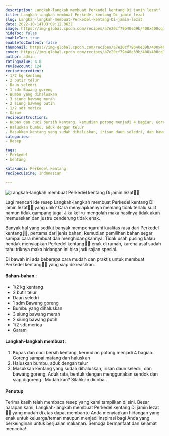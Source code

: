```yaml
---
description: Langkah-langkah membuat Perkedel kentang Di jamin lezat"
title: Langkah-langkah membuat Perkedel kentang Di jamin lezat
slug: Langkah-langkah-membuat-Perkedel-kentang-Di-jamin-lezat
date: 2022-10-14T03:09:12.063Z
image: https://img-global.cpcdn.com/recipes/a7e20cf79b40e39b/400x400cq70/photo.jpg
hideToc: false
enableToc: true
enableTocContent: false
thumbnail: https://img-global.cpcdn.com/recipes/a7e20cf79b40e39b/400x400cq70/photo.jpg
cover: https://img-global.cpcdn.com/recipes/a7e20cf79b40e39b/400x400cq70/photo.jpg
author: admin
ratingvalue: 4.8
reviewcount: 124
recipeingredient:
- 1/2 kg kentang
- 2 butir telur
- Daun seledri
- 1 sdm Bawang goreng
- Bumbu yang dihaluskan
- 3 siung bawang merah
- 2 siung bawang putih
- 1/2 sdt merica
- Garam
recipeinstructions:
- Kupas dan cuci bersih kentang, kemudian potong menjadi 4 bagian. Goreng sampai matang dan haluskan
- Haluskan bumbu, aduk dengan telur
- Masukkan kentang yang sudah dihaluskan, irisan daun seledri, dan bawang goreng. Aduk rata, bentuk dengan menggunakan sendok dan siap digoreng.. Mudah kan? Silahkan dicoba..
categories:
- Resep

tags:
- Perkedel
- kentang

katakunci: Perkedel kentang
recipecuisine: Indonesian

---
```


![Langkah-langkah membuat Perkedel kentang Di jamin lezat👩‍🍳](https://img-global.cpcdn.com/recipes/a7e20cf79b40e39b/400x400cq70/photo.jpg)

Lagi mencari ide resep Langkah-langkah membuat Perkedel kentang Di jamin lezat👩‍🍳 yang unik? Cara menyiapkannya memang tidak terlalu sulit namun tidak gampang juga. Jika keliru mengolah maka hasilnya tidak akan memuaskan dan justru cenderung tidak enak.

Banyak hal yang sedikit banyak mempengaruhi kualitas rasa dari Perkedel kentang👩‍🍳, pertama dari jenis bahan, kemudian pemilihan bahan segar sampai cara membuat dan menghidangkannya. Tidak usah pusing kalau hendak menyiapkan Perkedel kentang👩‍🍳 enak di rumah, karena asal sudah tahu triknya maka hidangan ini bisa jadi sajian spesial.

Di bawah ini ada beberapa cara mudah dan praktis untuk membuat Perkedel kentang👩‍🍳 yang siap dikreasikan.

<!--inarticleads1-->

#### Bahan-bahan :

- 1/2 kg kentang
- 2 butir telur
- Daun seledri
- 1 sdm Bawang goreng
- Bumbu yang dihaluskan
- 3 siung bawang merah
- 2 siung bawang putih
- 1/2 sdt merica
- Garam

<!--inarticleads2-->

#### Langkah-langkah membuat :

1. Kupas dan cuci bersih kentang, kemudian potong menjadi 4 bagian. Goreng sampai matang dan haluskan
1. Haluskan bumbu, aduk dengan telur
1. Masukkan kentang yang sudah dihaluskan, irisan daun seledri, dan bawang goreng. Aduk rata, bentuk dengan menggunakan sendok dan siap digoreng.. Mudah kan? Silahkan dicoba..

#### Penutup

Terima kasih telah membaca resep yang kami tampilkan di sini. Besar harapan kami, Langkah-langkah membuat Perkedel kentang Di jamin lezat👩‍🍳 yang mudah di atas dapat membantu Anda menyiapkan hidangan yang enak untuk keluarga/teman maupun menjadi inspirasi bagi Anda yang berkeinginan untuk berjualan makanan. Semoga bermanfaat dan selamat mencoba!